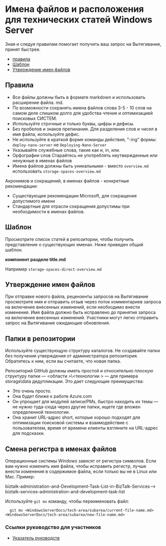 <properties title="" pageTitle="Имена файлов и расположения для технических статей Windows Server 2016" description="Описание структуры файлов для статей, а также соглашения об именовании, которые необходимо выполнить при создании новой статьи." metaKeywords="" services="" solutions="" documentationCenter="" authors="Kathy-Davies" videoId="" scriptId="" manager="required" />

<tags ms.service="contributor-guide" ms.devlang="" ms.topic="article" ms.tgt_pltfrm="" ms.workload="" ms.date="03/14/2016" ms.author="jimpark; tysonn" />

# <a name="file-names-and-locations-for-windows-server-technical-articles"></a>Имена файлов и расположения для технических статей Windows Server

Зная и следуя правилам помогает получить ваш запрос на Вытягивание, принят быстрее.

+ [правила]
+ [Шаблон]
+ [Утверждение имен файлов]

## <a name="rules"></a>Правила

- Все файлы должны быть в формате markdown и использовать расширение файла. md.
- По возможности сохранять имена файлов слова 3-5 - 10 слов на самом деле слишком долго для удобства чтения и оптимизацией поисковых СИСТЕМ.
- Используйте строчные и только буквы, цифры и дефисы.
- Без пробелов и знаков препинания. Для разделения слов и чисел в имя файла, используйте дефис.
- Не используйте в краткой форме команды действия, "-ing" формы: `deploy-nano-server` не `Deploying-Nano-Server`
- Указывайте служебные слова, такие как и, in, или.
- Орфографии слов Старайтесь не употреблять неутвержденные или ненужные в именах файлов
- Имена файлов должны быть уникальными - вместо `overview.md` использовать `storage-spaces-overview.md`

Акронимов и сокращений, в именах файлов - конкретные рекомендации:

- Существующие рекомендации Microsoft, для сокращения допустимого имени
- Стандартные для отрасли сокращения допустимы при необходимости в именах файлов.

## <a name="pattern"></a>Шаблон

Просмотрите список статей в репозитории, чтобы получить представление о существующих именах. Ниже приведен общий шаблон.

 **компонент разделе title.md**
 
Например `storage-spaces-direct-overview.md` 

## <a name="file-name-approval"></a>Утверждение имен файлов

При отправке нового файла, рецензенты запросов на Вытягивание просмотрите имя и отправить отзыв через поток комментариев запроса на включение внесенных изменений, если необходимо внести изменения. Имя файла должно быть исправлено до принятия запроса на включение внесенных изменений. Участники могут легко отправить запрос на Вытягивание ожидающие обновления.

## <a name="folders-in-the-repo"></a>Папки в репозитории

Используйте существующую структуру каталогов. Не создавайте папки без получения утверждения от администратора репозитория. Обратитесь к ним, если вы считаете, что новая папка.

Репозиторий GitHub должны иметь простой и относительно плоскую структуру папки — \<области >\\\<технологии > — для примера storage\data дедупликации. Это дает следующие преимущества:
 - Это очень просто.
 - Она будет ближе к работе Azure.com
 - Он упрощает для модулей записи/PMs, быстро находить их темы — не нужно туда-сюда через другие папки, ищете где вложен определенной технологии.
 - Она хранит URL-адрес short, которые хорошо подходят для оптимизации поисковой системы и взаимодействие с пользователем, время от времени клиенты взгляните на URL-адрес для подсказки.

## <a name="changing-case-in-file-names"></a>Смена регистра в именах файлов

Операционные системы Windows зависят от регистра символов. Если вам нужно изменить имя файла, чтобы исправить регистр, лучше внести изменения в содержимое файла, если только вы не в Linux или Mac. Пример:

  biztalk-administration-and-Development-Task-List-in-BizTalk-Services--> biztalk-services-administration-and-development-task-list

Используйте `git mv` команду, чтобы переименовать файл:
```
  git mv <WindowsServerDocs/tech-area/subarea/current-file-name.md> <WindowsServerDocs/tech-area/subarea/new-file-name.md>
```

### <a name="contributors-guide-links"></a>Ссылки руководство для участников

- [Указатель руководств](./contributor-guide-index.md)


<!--Anchors-->
[правила]: #rules
[Шаблон]: #pattern
[Утверждение имен файлов]: #file-name-approval
